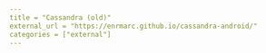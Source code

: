 ```yaml
---
title = "Cassandra (old)"
external_url = "https://enrmarc.github.io/cassandra-android/"
categories = ["external"]
---
```

